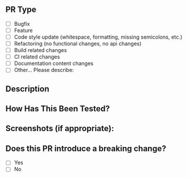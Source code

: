 <!---
  Please read the contribution guide before sending your first commit:
   https://github.com/amirfefer/react-ellipsis-with-tooltip/blob/master/contributing.md
-->

## PR Type

<!---
  What types of changes does your code introduce?
  Put an `x` in all the boxes that apply:
-->

* [ ] Bugfix
* [ ] Feature
* [ ] Code style update (whitespace, formatting, missing semicolons, etc.)
* [ ] Refactoring (no functional changes, no api changes)
* [ ] Build related changes
* [ ] CI related changes
* [ ] Documentation content changes
* [ ] Other… Please describe:

## Description

<!---
  Describe your changes in detail
  Why is this change required? What problem does it solve?
  If it fixes an open issue, please link to the issue here.
-->

## How Has This Been Tested?

<!---
  Please describe in detail how you tested your changes.
  Include details of your testing environment, and the tests you ran to
  see how your change affects other areas of the code, etc.
-->

## Screenshots (if appropriate):

## Does this PR introduce a breaking change?

<!--
  If this PR contains a breaking change,
  please also describe the impact and migration path for existing applications
-->

* [ ] Yes
* [ ] No
